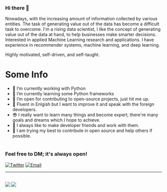 ### Hi there 👋

Nowadays, with the increasing amount of information collected by various entities. The task of generating value out of the data has become a difficult task to overcome. I'm a rising data scientist, I like the concept of generating value out of the data at hand, to help businesses make smarter decisions.  Interested in applied Machine Learning research and applications. I have experience in recommender systems, machine learning, and deep learning. 

Highly motivated, self-driven, and self-taught.


# Some Info
- 🔭 I’m currently working with Python
- 🌱 I’m currently learning some Python frameworks 
- 🤔 I’m open for contributing to open-source projects, just hit me up.
- 🧑 Fluent in Enlgish but I want to improve it and speak with the foreign developers.
- 😎 I really want to learn many things and become expert; there're many goals and dreams which I hope to achieve.
- 🙏 I always like to make developer friends and work with them.
- 👊 I am trying my best to contribute in open source and help others if possible. <br><br>


### Feel free to DM; it's always open!
[![Twitter](https://img.shields.io/badge/Twitter-252422.svg?style=for-the-badge&logo=twitter)](https://twitter.com/abdulmajedmarek)
[![Email](https://img.shields.io/badge/Email-252422.svg?style=for-the-badge&logo=gmail)](xmjoodi@gmail.com)<br>

<hr><br>
<img align="left" src="https://github-readme-stats.vercel.app/api?username=creativeself0&theme=radical&show_icons=true"/>
<img align="top" src="https://github-readme-stats.vercel.app/api/top-langs/?username=creativeself0&theme=tokyonight"/>






 

